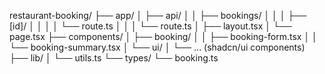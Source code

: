 restaurant-booking/
├── app/
│   ├── api/
│   │   ├── bookings/
│   │   │   ├── [id]/
│   │   │   │   └── route.ts
│   │   │   └── route.ts
│   ├── layout.tsx
│   └── page.tsx
├── components/
│   ├── booking/
│   │   ├── booking-form.tsx
│   │   └── booking-summary.tsx
│   └── ui/
│       └── ... (shadcn/ui components)
├── lib/
│   └── utils.ts
└── types/
    └── booking.ts

